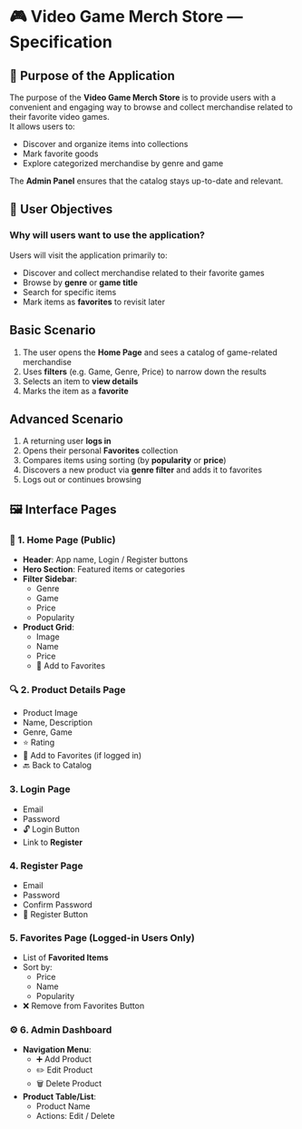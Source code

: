 
# 🎮 Video Game Merch Store — Specification

## 📌 Purpose of the Application

The purpose of the **Video Game Merch Store** is to provide users with a convenient and engaging way to browse and collect merchandise related to their favorite video games.  
It allows users to:

- Discover and organize items into collections  
- Mark favorite goods  
- Explore categorized merchandise by genre and game  

The **Admin Panel** ensures that the catalog stays up-to-date and relevant.  


## 🧭 User Objectives

### Why will users want to use the application?

Users will visit the application primarily to:

- Discover and collect merchandise related to their favorite games  
- Browse by **genre** or **game title**  
- Search for specific items  
- Mark items as **favorites** to revisit later  


## Basic Scenario

1. The user opens the **Home Page** and sees a catalog of game-related merchandise  
2. Uses **filters** (e.g. Game, Genre, Price) to narrow down the results  
3. Selects an item to **view details**  
4. Marks the item as a **favorite**  


## Advanced Scenario

1. A returning user **logs in**  
2. Opens their personal **Favorites** collection  
3. Compares items using sorting (by **popularity** or **price**)  
4. Discovers a new product via **genre filter** and adds it to favorites  
5. Logs out or continues browsing  


## 🖼 Interface Pages

### 📄 1. Home Page (Public)

- **Header**: App name, Login / Register buttons  
- **Hero Section**: Featured items or categories  
- **Filter Sidebar**:  
  - Genre  
  - Game  
  - Price  
  - Popularity  
- **Product Grid**:  
  - Image  
  - Name  
  - Price  
  - 💖 Add to Favorites  


### 🔍 2. Product Details Page

- Product Image  
- Name, Description  
- Genre, Game  
- ⭐ Rating  
- 💖 Add to Favorites (if logged in)  
- 🔙 Back to Catalog  


### 3. Login Page

- Email  
- Password  
- 🔓 Login Button  
- Link to **Register**  


### 4. Register Page

- Email  
- Password  
- Confirm Password  
- 📝 Register Button  


### 5. Favorites Page (Logged-in Users Only)

- List of **Favorited Items**  
- Sort by:  
  - Price  
  - Name  
  - Popularity  
- ❌ Remove from Favorites Button  


### ⚙️ 6. Admin Dashboard

- **Navigation Menu**:  
  - ➕ Add Product  
  - ✏️ Edit Product  
  - 🗑️ Delete Product  
- **Product Table/List**:  
  - Product Name  
  - Actions: Edit / Delete  
